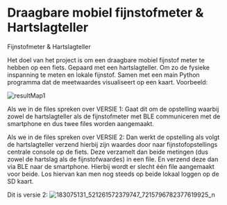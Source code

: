 
# Draagbare mobiel fijnstofmeter & Hartslagteller
Fijnstofmeter &amp; Hartslagteller

Het doel van het project is om een draagbare mobiel fijnstof meter te hebben op een fiets. Gepaard met een hartslagteller. Om zo de fysieke inspanning te meten en lokale fijnstof. Samen met een main Python programma dat de meetwaardes visualiseert op een kaart. Voorbeeld:

![resultMap1](https://user-images.githubusercontent.com/78153942/117574484-89bc1d80-b0dd-11eb-8aaa-2bfb0591817b.png)

Als we in de files spreken over VERSIE 1:
Gaat dit om de opstelling waarbij zowel de hartslagteller als de fijnstofmeter met BLE communiceren met de smartphone en dus twee files worden aangemaakt.

Als we in de files spreken over VERSIE 2:
Dan werkt de opstelling als volgt de hartslagteller verzend hierbij zijn waardes door naar fijnstofopstellings centrale console op de fiets. Deze verzamelt dan beide metingen (dus zowel de hartslag als de fijnstofwaardes) in een file. En verzend deze dan via BLE naar de smartphone.
Hierbij wordt er slecht één file aangemaakt voor beide. Los hiervan kan men nog steeds op beide lokaal loggen op de SD kaart.

Dit is versie 2:
![183075131_521261572379747_7215796782377619925_n](https://user-images.githubusercontent.com/78153942/117577116-c3deec80-b0e8-11eb-91bc-d5811ee61361.jpg)

